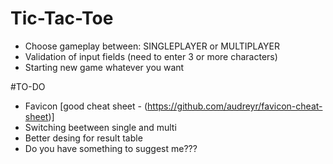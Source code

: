 # Tic-Tac-Toe


- Choose gameplay between: SINGLEPLAYER or MULTIPLAYER
- Validation of input fields (need to enter 3 or more characters)
- Starting new game whatever you want


#TO-DO
- Favicon [good cheat sheet - (https://github.com/audreyr/favicon-cheat-sheet)]
- Switching beetween single and multi 
- Better desing for result table
- Do you have something to suggest me???
